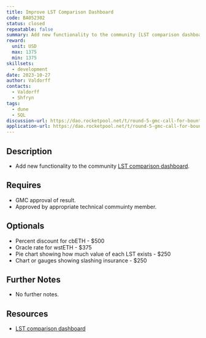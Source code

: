 ```yaml
---
title: Improve LST Comparison Dashboard
code: BA052302
status: closed
repeatable: false
summary: Add new functionality to the community [LST comparison dashboard](https://dune.com/rp_community/lst-comparison).
reward:
  unit: USD
  max: 1375
  min: 1375
skillsets:
  - development
date: 2023-10-27
author: Valdorff
contacts:
  - Valdorff
  - Shfryn
tags: 
  - dune
  - SQL
discussion-url: https://dao.rocketpool.net/t/round-5-gmc-call-for-bounty-applications-deadline-is-october-7/2191/2
application-url: https://dao.rocketpool.net/t/round-5-gmc-call-for-bounty-applications-deadline-is-october-7/2191/2
---
```


## Description
* Add new functionality to the community [LST comparison dashboard](https://dune.com/rp_community/lst-comparison).

## Requires
* GMC approval of result.
* Approved by appropriate technical commuinty member. 

## Optionals
* Percent discount for cbETH - $500
* Oracle rate for wstETH - $375
* Pie chart showing how much value of each LST exists - $250
* Chart or gauges showing slashing insurance - $250

## Further Notes
* No further notes.

## Resources
* [LST comparison dashboard](https://dune.com/rp_community/lst-comparison)